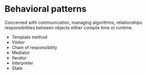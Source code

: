 # Behavioral patterns

Concerned with communication, managing algorithms, relationships responsibilities between objects either compile time or runtime.

* Template method
* Visitor
* Chain of responsibility
* Mediator
* Iterator
* Interpreter
* State
